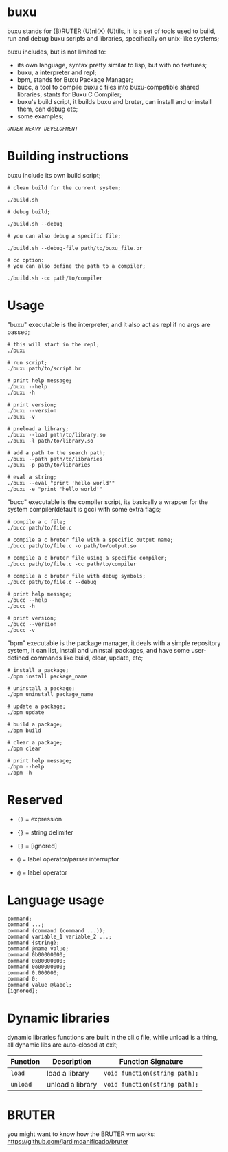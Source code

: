 
# buxu

  buxu stands for (B)RUTER (U)ni(X) (U)tils, it is a set of tools used to build, run and debug buxu scripts and libraries, specifically on unix-like systems;

  buxu includes, but is not limited to:
  - its own language, syntax pretty similar to lisp, but with no features;
  - buxu, a interpreter and repl;
  - bpm, stands for Buxu Package Manager;
  - bucc, a tool to compile buxu c files into buxu-compatible shared libraries, stants for Buxu C Compiler;
  - buxu's build script, it builds buxu and bruter, can install and uninstall them, can debug etc;
  - some examples;

*`UNDER HEAVY DEVELOPMENT`*

# Building instructions

  buxu include its own build script;

    # clean build for the current system;
    
    ./build.sh

    # debug build;
    
    ./build.sh --debug

    # you can also debug a specific file;

    ./build.sh --debug-file path/to/buxu_file.br

    # cc option:
    # you can also define the path to a compiler;

    ./build.sh -cc path/to/compiler

# Usage
  
  "buxu" executable is the interpreter, and it also act as repl if no args are passed;
  
    # this will start in the repl;
    ./buxu 

    # run script;
    ./buxu path/to/script.br

    # print help message;
    ./buxu --help
    ./buxu -h

    # print version;
    ./buxu --version
    ./buxu -v

    # preload a library;
    ./buxu --load path/to/library.so
    ./buxu -l path/to/library.so

    # add a path to the search path;
    ./buxu --path path/to/libraries
    ./buxu -p path/to/libraries

    # eval a string;
    ./buxu --eval "print 'hello world'"
    ./buxu -e "print 'hello world'"

  "bucc" executable is the compiler script, its basically a wrapper for the system compiler(default is gcc) with some extra flags;

    # compile a c file;
    ./bucc path/to/file.c

    # compile a c bruter file with a specific output name;
    ./bucc path/to/file.c -o path/to/output.so

    # compile a c bruter file using a specific compiler;
    ./bucc path/to/file.c -cc path/to/compiler

    # compile a c bruter file with debug symbols;
    ./bucc path/to/file.c --debug

    # print help message;
    ./bucc --help
    ./bucc -h

    # print version;
    ./bucc --version
    ./bucc -v

  "bpm" executable is the package manager, it deals with a simple repository system, it can list, install and uninstall packages, and have some user-defined commands like build, clear, update, etc;

    # install a package;
    ./bpm install package_name

    # uninstall a package;
    ./bpm uninstall package_name

    # update a package;
    ./bpm update

    # build a package;
    ./bpm build

    # clear a package;
    ./bpm clear

    # print help message;
    ./bpm --help
    ./bpm -h

# Reserved

- `()` = expression

- `{}` = string delimiter

- `[]` = \[ignored\]

- `@` = label operator/parser interruptor

- `@` = label operator

# Language usage

    command;
    command ...;
    command (command (command ...));
    command variable_1 variable_2 ...;
    command {string};
    command @name value;
    command 0b00000000;
    command 0x00000000;
    command 0o00000000;
    command 0.000000;
    command 0;
    command value @label;
    [ignored];

# Dynamic libraries

  dynamic libraries functions are built in the cli.c file, while unload is a thing, all dynamic libs are auto-closed at exit;

  | Function    | Description                              | Function Signature                           |
  |-------------|------------------------------------------|----------------------------------------------|
  | `load`   | load a library                           | `void function(string path);`                |
  | `unload` | unload a library                         | `void function(string path);`                |

  # BRUTER

  you might want to know how the BRUTER vm works: https://github.com/jardimdanificado/bruter

